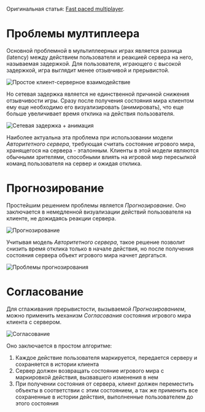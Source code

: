 Оригинальная статья: [Fast paced multiplayer](http://www.gabrielgambetta.com/fast_paced_multiplayer.html).

# Проблемы мултиплеера
Основной проблемной в мультиплеерных играх является разница (latency) между действием пользователя и реакцией сервера на него, называемая задержкой. Для пользователя, играющего с высокой задержкой, игра выглядит менее отзывчивой и прерывистой.

![Простое клиент-серверное взаимодействие](http://www.gabrielgambetta.com/img/fpm1-01.png)

Но сетевая задержка является не единственной причиной снижения отзывчивости игры. Сразу после получения состояния мира клиентом ему еще необходимо его визуализировать (анимировать), что еще больше увеличивает время отклика на действия пользователя.

![Сетевая задержка + анимация](http://www.gabrielgambetta.com/img/fpm2-02.png)

Наиболее актуальна эта проблема при использовании модели _Авторитетного сервера_, требующая считать состояние игрового мира, хранящегося на сервера - эталонным. Клиенты в этой модели являются обычными зрителями, способными влиять на игровой мир пересылкой команд пользователя на сервер и ожидая отклика.

# Прогнозирование
Простейшим решением проблемы является _Прогнозирование_. Оно заключается в немедленной визуализации действий пользователя на клиенте, не дожидаясь реакции сервера.

![Прогнозирование](http://www.gabrielgambetta.com/img/fpm2-03.png)

Учитывая модель _Авторитетного сервера_, такое решение позволит снизить время отклика только в начале действия, но после получения состояния сервера объект игрового мира начнет дергаться.

![Проблемы прогнозирования](http://www.gabrielgambetta.com/img/fpm2-04.png)

# Согласование
Для сглаживания прерывистости, вызываемой _Прогнозированием_, можно применить механизм _Согласования_ состояния игрового мира клиента с сервером.

![Согласование](http://www.gabrielgambetta.com/img/fpm2-05.png)

Оно заключается в простом алгоритме:

1. Каждое действие пользователя маркируется, передается серверу и сохраняется в истории клиента
2. Сервер должен возвращать состояние игрового мира с маркировкой действия, вызвавшего изменения в нем
3. При получении состояния от сервера, клиент должен переместить объекты в соответствии с этим состоянием, а так же применить все сохраненные в истории действия, выполненные пользователем до этого состояния
